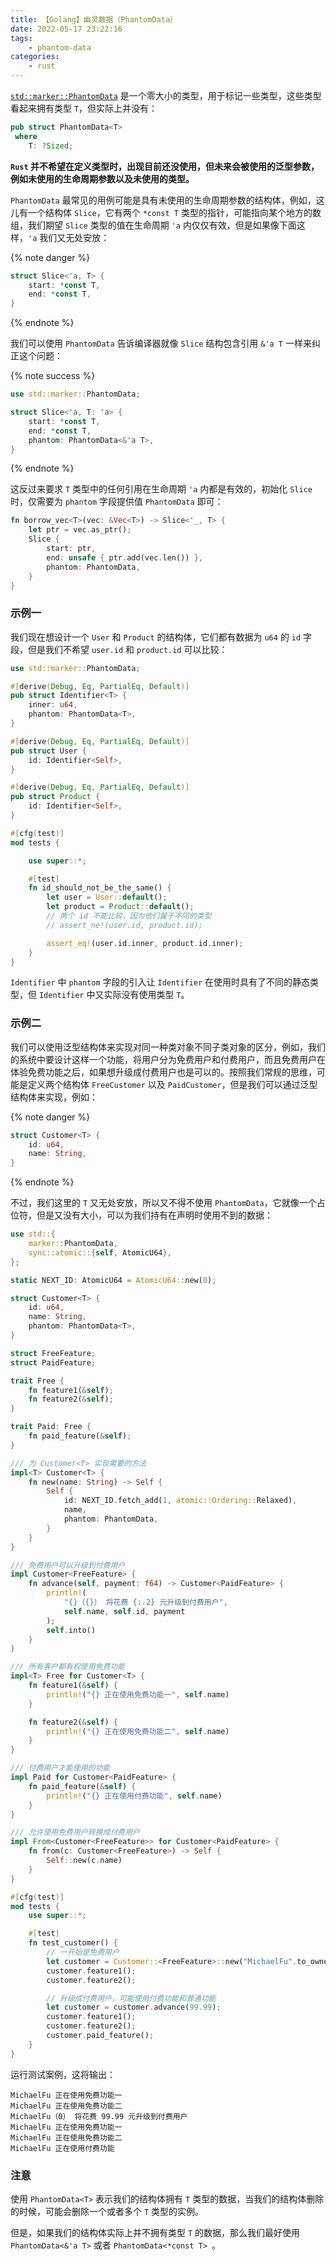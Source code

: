 ```yaml
---
title: 【Golang】幽灵数据（PhantomData）
date: 2022-05-17 23:22:16
tags:
    - phantom-data
categories:
    - rust
---
```


[`std::marker::PhantomData`](https://doc.rust-lang.org/std/marker/struct.PhantomData.html) 是一个零大小的类型，用于标记一些类型，这些类型看起来拥有类型 `T`，但实际上并没有：

```rust
pub struct PhantomData<T>
 where
    T: ?Sized;
```

**`Rust` 并不希望在定义类型时，出现目前还没使用，但未来会被使用的泛型参数，例如未使用的生命周期参数以及未使用的类型。**

`PhantomData` 最常见的用例可能是具有未使用的生命周期参数的结构体，例如，这儿有一个结构体 `Slice`，它有两个 `*const T` 类型的指针，可能指向某个地方的数组，我们期望 `Slice` 类型的值在生命周期 `'a` 内仅仅有效，但是如果像下面这样，`'a` 我们又无处安放：

{% note danger %}
```rust
struct Slice<'a, T> {
    start: *const T,
    end: *const T,
}
```
{% endnote %}

我们可以使用 `PhantomData` 告诉编译器就像 `Slice` 结构包含引用 `&'a T` 一样来纠正这个问题：

{% note success %}
```rust
use std::marker::PhantomData;

struct Slice<'a, T: 'a> {
    start: *const T,
    end: *const T,
    phantom: PhantomData<&'a T>,
}
```
{% endnote %}

这反过来要求 `T` 类型中的任何引用在生命周期 `'a` 内都是有效的，初始化 `Slice` 时，仅需要为 `phantom` 字段提供值 `PhantomData` 即可：

```rust
fn borrow_vec<T>(vec: &Vec<T>) -> Slice<'_, T> {
    let ptr = vec.as_ptr();
    Slice {
        start: ptr,
        end: unsafe { ptr.add(vec.len()) },
        phantom: PhantomData,
    }
}
```

<!-- more -->

### 示例一

我们现在想设计一个 `User` 和 `Product` 的结构体，它们都有数据为 `u64` 的 `id` 字段，但是我们不希望 `user.id` 和 `product.id` 可以比较：

```rust
use std::marker::PhantomData;

#[derive(Debug, Eq, PartialEq, Default)]
pub struct Identifier<T> {
    inner: u64,
    phantom: PhantomData<T>,
}

#[derive(Debug, Eq, PartialEq, Default)]
pub struct User {
    id: Identifier<Self>,
}

#[derive(Debug, Eq, PartialEq, Default)]
pub struct Product {
    id: Identifier<Self>,
}

#[cfg(test)]
mod tests {

    use super::*;

    #[test]
    fn id_should_not_be_the_same() {
        let user = User::default();
        let product = Product::default();
        // 两个 id 不能比较，因为他们属于不同的类型
        // assert_ne!(user.id, product.id);

        assert_eq!(user.id.inner, product.id.inner);
    }
}
```

`Identifier` 中 `phantom` 字段的引入让 `Identifier` 在使用时具有了不同的静态类型，但 `Identifier` 中又实际没有使用类型 `T`。

### 示例二

我们可以使用泛型结构体来实现对同一种类对象不同子类对象的区分，例如，我们的系统中要设计这样一个功能，将用户分为免费用户和付费用户，而且免费用户在体验免费功能之后，如果想升级成付费用户也是可以的。按照我们常规的思维，可能是定义两个结构体 `FreeCustomer` 以及 `PaidCustomer`，但是我们可以通过泛型结构体来实现，例如：

{% note danger %}
```rust
struct Customer<T> {
    id: u64,
    name: String,
}
```
{% endnote %}

不过，我们这里的 `T` 又无处安放，所以又不得不使用 `PhantomData`，它就像一个占位符，但是又没有大小，可以为我们持有在声明时使用不到的数据：

```rust
use std::{
    marker::PhantomData,
    sync::atomic::{self, AtomicU64},
};

static NEXT_ID: AtomicU64 = AtomicU64::new(0);

struct Customer<T> {
    id: u64,
    name: String,
    phantom: PhantomData<T>,
}

struct FreeFeature;
struct PaidFeature;

trait Free {
    fn feature1(&self);
    fn feature2(&self);
}

trait Paid: Free {
    fn paid_feature(&self);
}

/// 为 Customer<T> 实现需要的方法
impl<T> Customer<T> {
    fn new(name: String) -> Self {
        Self {
            id: NEXT_ID.fetch_add(1, atomic::Ordering::Relaxed),
            name,
            phantom: PhantomData,
        }
    }
}

/// 免费用户可以升级到付费用户
impl Customer<FreeFeature> {
    fn advance(self, payment: f64) -> Customer<PaidFeature> {
        println!(
            "{}（{}） 将花费 {:.2} 元升级到付费用户",
            self.name, self.id, payment
        );
        self.into()
    }
}

/// 所有客户都有权使用免费功能
impl<T> Free for Customer<T> {
    fn feature1(&self) {
        println!("{} 正在使用免费功能一", self.name)
    }

    fn feature2(&self) {
        println!("{} 正在使用免费功能二", self.name)
    }
}

/// 付费用户才能使用的功能
impl Paid for Customer<PaidFeature> {
    fn paid_feature(&self) {
        println!("{} 正在使用付费功能", self.name)
    }
}

/// 允许使用免费用户转换成付费用户
impl From<Customer<FreeFeature>> for Customer<PaidFeature> {
    fn from(c: Customer<FreeFeature>) -> Self {
        Self::new(c.name)
    }
}

#[cfg(test)]
mod tests {
    use super::*;

    #[test]
    fn test_customer() {
        // 一开始是免费用户
        let customer = Customer::<FreeFeature>::new("MichaelFu".to_owned());
        customer.feature1();
        customer.feature2();

        // 升级成付费用户，可能使用付费功能和普通功能
        let customer = customer.advance(99.99);
        customer.feature1();
        customer.feature2();
        customer.paid_feature();
    }
}
```

运行测试案例，这将输出：

    MichaelFu 正在使用免费功能一
    MichaelFu 正在使用免费功能二
    MichaelFu（0） 将花费 99.99 元升级到付费用户
    MichaelFu 正在使用免费功能一
    MichaelFu 正在使用免费功能二
    MichaelFu 正在使用付费功能


### 注意

使用 `PhantomData<T>` 表示我们的结构体拥有 `T` 类型的数据，当我们的结构体删除的时候，可能会删除一个或者多个 `T` 类型的实例。

但是，如果我们的结构体实际上并不拥有类型 `T` 的数据，那么我们最好使用 `PhantomData<&'a T>` 或者 `PhantomData<*const T> `。

